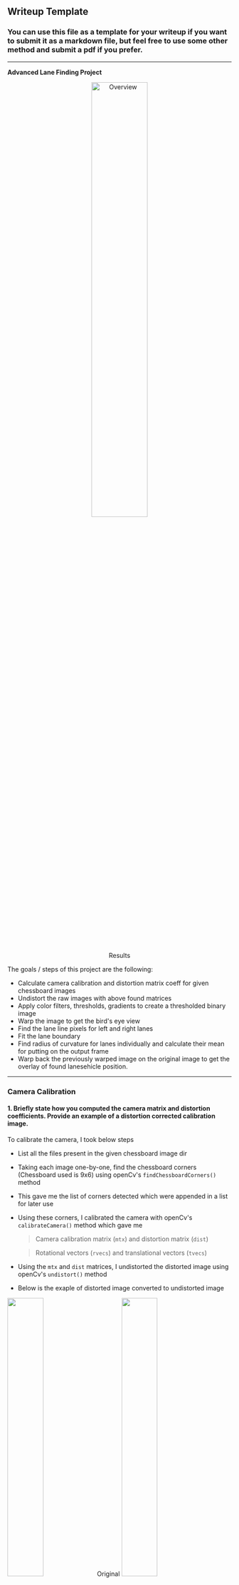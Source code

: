 ## Writeup Template

### You can use this file as a template for your writeup if you want to submit it as a markdown file, but feel free to use some other method and submit a pdf if you prefer.
[//]: # (Image References)

[image1]: ./examples/undistort_output.png "Undistorted Image"
[image2]: ./output_images/test1_output.jpg "Road Transformed"
[image3]: ./output_images/straight_lines1_binarized.jpg "Binary Example"
[image4]: ./examples/warped_straight_lines.jpg "Warp Example"
[image5]: ./examples/color_fit_lines.jpg "Fit Visual"
[image6]: ./output_images/straight_lines1.jpg "Output"
[video1]: ./project_video.mp4 "Video"

---

**Advanced Lane Finding Project**

<p align="center">
 <a href="https://www.youtube.com/watch?v=BpPxaQ21FKg"><img src="./gif.gif" alt="Overview" width="50%" height="50%"></a>
 <br>Results
</p>

The goals / steps of this project are the following:

* Calculate camera calibration and distortion matrix coeff for given chessboard images
* Undistort the raw images with above found matrices
* Apply color filters, thresholds, gradients to create a thresholded binary image
* Warp the image to get the bird's eye view
* Find the lane line pixels for left and right lanes
* Fit the lane boundary
* Find radius of curvature for lanes individually and calculate their mean for putting on the output frame
* Warp back the previously warped image on the original image to get the overlay of found lanesehicle position.

---

### Camera Calibration

#### 1. Briefly state how you computed the camera matrix and distortion coefficients. Provide an example of a distortion corrected calibration image.
To calibrate the camera, I took below steps
* List all the files present in the given chessboard image dir
* Taking each image one-by-one, find the chessboard corners (Chessboard used is 9x6) using openCv's `findChessboardCorners()` method
* This gave me the list of corners detected which were appended in a list for later use
* Using these corners, I calibrated the camera with openCv's `calibrateCamera()` method which gave me
  > Camera calibration matrix (`mtx`) and distortion matrix (`dist`)
  
  > Rotational vectors (`rvecs`) and translational vectors (`tvecs`)
* Using the `mtx` and `dist` matrices, I undistorted the distorted image using openCv's `undistort()` method
* Below is the exaple of distorted image converted to undistorted image

<p>
 <img src="./camera_cal/calibration1.jpg" width="40%" height="40%">Original
 <img src="./undist_image_calibration1.jpg" width="40%" height="40%">Undistorted
<br>
</p>

### Pipeline (single images)

#### 1. Provide an example of a distortion-corrected image.

For correction of distortion, I used the same `mtx` and `dist` matrices calculated in previous step. With these matrices, and using openCv's `undistort()` method, I corrected the distortion.
![alt text][image2]

#### 2. Describe how (and identify where in your code) you used color transforms, gradients or other methods to create a thresholded binary image.  Provide an example of a binary image result.

After correction of distortion, I derived a binary thresholded image with `binarize_util.binarize()` method. With the application of `Sobel()` calcuation, I could find the lanes in y and x direction respectively and calculated its magnitude.
After this, applied a threshold on this image and whichever pixels fall between threshold values were made hot, rest were 0.

![alt text][image3]

#### 3. Describe how (and identify where in your code) you performed a perspective transform and provide an example of a transformed image.

For changing the perspective, openCv gives a method `getPerspectiveTransform()` which returns a matrix for changing the perspective from `src` to 'dst'. `src` and `dst` are the source and destination points for an image part of which want to change the perspective.

These points were calculated with some trial and error method and found to be as 

```python
src = np.float32(
    [[(img_size[0] / 2) - 55, img_size[1] / 2 + 100],
    [((img_size[0] / 6) - 10), img_size[1]],
    [(img_size[0] * 5 / 6) + 60, img_size[1]],
    [(img_size[0] / 2 + 55), img_size[1] / 2 + 100]])
dst = np.float32(
    [[(img_size[0] / 4), 0],
    [(img_size[0] / 4), img_size[1]],
    [(img_size[0] * 3 / 4), img_size[1]],
    [(img_size[0] * 3 / 4), 0]])
```
In the file `warp_perspective` one can see how we calculated `M` and `Minv` matrices.
* `M` matrix is for changig the perspective
* `Minv` is for reversing the changed perspective

Using this `M` and openCv's `warpPerspective()` method, a bird's eye view can be calculated.
The `Minv` matrix will be used when we map the found lanes on the actual image/frame.

<p>
 <img src="./test_images/straight_lines1.jpg" width="40%" height="40%">Original
 <img src="./output_images/warper_perspective.png" width="50%" height="50%">Warped
<br>
</p>

#### 4. Describe how (and identify where in your code) you identified lane-line pixels and fit their positions with a polynomial?

A second order polynomial was calculated to fit in. One can find the code in `line.py`.
Please see below image.

![alt text][image5]

#### 5. Describe how (and identify where in your code) you calculated the radius of curvature of the lane and the position of the vehicle with respect to center.

Finding radius of curvature, I took the approach mentioned in [this awesome tutorial](http://www.intmath.com/applications-differentiation/8-radius-curvature.php)

#### 6. Provide an example image of your result plotted back down onto the road such that the lane area is identified clearly.

This can be seen under `line.drawOnRoad()` method.
![alt text][image6]

---

### Pipeline (video)

#### 1. Provide a link to your final video output.  Your pipeline should perform reasonably well on the entire project video (wobbly lines are ok but no catastrophic failures that would cause the car to drive off the road!).

Here's a [link to my video result](https://www.youtube.com/watch?v=BpPxaQ21FKg)

---

### Discussion

#### 1. Briefly discuss any problems / issues you faced in your implementation of this project.  Where will your pipeline likely fail?  What could you do to make it more robust?

* I faced the issues regarding finding the exact ROI. Had to do a lot of trial and error to find exact locations.
* I faced issues for the changing road conditions/pavements colors
* For such issues, I had to tune the binary threshold values (now set to 200-255 range) and margin (now set to 30 pixels). Margin is the number of pixels to look left and right of previously found lane.
* Pipeline might fail in case of changing lanes conditions.
* Pipeline might fail in case of changing road conditions like tar road to cement concrete road case.
